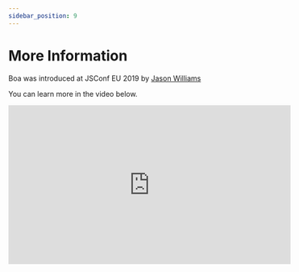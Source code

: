 ```yaml
---
sidebar_position: 9
---
```


# More Information

Boa was introduced at JSConf EU 2019 by <a href="https://jason-williams.co.uk/">Jason Williams</a>

You can learn more in the video below.

<iframe
  width="560"
  height="315"
  src="https://www.youtube-nocookie.com/embed/_uD2pijcSi4"
  frameborder="0"
  allow="accelerometer; autoplay; clipboard-write; encrypted-media; gyroscope; picture-in-picture"
  allowfullscreen
></iframe>
